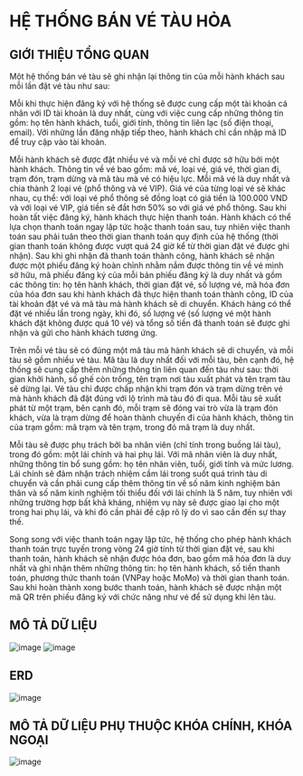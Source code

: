 # HỆ THỐNG BÁN VÉ TÀU HỎA

## GIỚI THIỆU TỔNG QUAN
Một hệ thống bán vé tàu sẽ ghi nhận lại thông tin của mỗi hành khách sau mỗi lần đặt vé tàu như sau:

Mỗi khi thực hiện đăng ký với hệ thống sẽ được cung cấp một tài khoản cá nhân với ID tài khoản là duy nhất, cùng với việc cung cấp những thông tin gồm: họ tên hành khách, tuổi, giới tính, thông tin liên lạc (số điện thoại, email). Với những lần đăng nhập tiếp theo, hành khách chỉ cần nhập mã ID để truy cập vào tài khoản. 

Mỗi hành khách sẽ được đặt nhiều vé và mỗi vé chỉ được sở hữu bởi một hành khách. Thông tin về vé bao gồm: mã vé, loại vé, giá vé, thời gian đi, trạm đón, trạm dừng và mã tàu mà vé có hiệu lực. Mỗi mã vé là duy nhất và chia thành 2 loại vé (phổ thông và vé VIP). Giá vé của từng loại vé sẽ khác nhau, cụ thể: với loại vé phổ thông sẽ đồng loạt có giá tiền là 100.000 VND và với loại vé VIP, giá tiền sẽ đắt hơn 50% so với giá vé phổ thông. 
Sau khi hoàn tất việc đăng ký, hành khách thực hiện thanh toán. Hành khách có thể lựa chọn thanh toán ngay lập tức hoặc thanh toán sau, tuy nhiên việc thanh toán sau phải tuân theo thời gian thanh toán quy định của hệ thống (thời gian thanh toán không được vượt quá 24 giờ kể từ thời gian đặt vé được ghi nhận). Sau khi ghi nhận đã thanh toán thành công, hành khách sẽ nhận được một phiếu đăng ký hoàn chỉnh nhằm nắm được thông tin về vé mình sở hữu, mã phiếu đăng ký của mỗi bản phiếu đăng ký là duy nhất và gồm các thông tin: họ tên hành khách, thời gian đặt vé, số lượng vé, mã hóa đơn của hóa đơn sau khi hành khách đã thực hiện thanh toán thành công, ID của tài khoản đặt vé và mã tàu mà hành khách sẽ di chuyển. Khách hàng có thể đặt vé nhiều lần trong ngày, khi đó, số lượng vé (số lượng vé một hành khách đặt không được quá 10 vé) và tổng số tiền đã thanh toán sẽ được ghi nhận và gửi cho hành khách tương ứng.

Trên mỗi vé tàu sẽ có đúng một mã tàu mà hành khách sẽ di chuyển, và mỗi tàu sẽ gồm nhiều vé tàu. Mã tàu là duy nhất đối với mỗi tàu, bên cạnh đó, hệ thống sẽ cung cấp thêm những thông tin liên quan đến tàu như sau: thời gian khởi hành, số ghế còn trống, tên trạm nơi tàu xuất phát và tên trạm tàu sẽ dừng lại. Vé tàu chỉ được chấp nhận khi trạm đón và trạm dừng trên vé mà hành khách đã đặt đúng với lộ trình mà tàu đó đi qua.
Mỗi tàu sẽ xuất phát từ một trạm, bên cạnh đó, mỗi trạm sẽ đóng vai trò vừa là trạm đón khách, vừa là trạm dừng để hoàn thành chuyến đi của hành khách, thông tin của trạm gồm: mã trạm và tên trạm, trong đó mã trạm là duy nhất.

Mỗi tàu sẽ được phụ trách bởi ba nhân viên (chỉ tính trong buồng lái tàu), trong đó gồm: một lái chính và hai phụ lái. Với mã nhân viên là duy nhất, những thông tin bổ sung gồm: họ tên nhân viên, tuổi, giới tính và mức lương. Lái chính sẽ đảm nhận trách nhiệm cầm lái trong suốt quá trình tàu di chuyển và cần phải cung cấp thêm thông tin về số năm kinh nghiệm bản thân và số năm kinh nghiệm tối thiểu đối với lái chính là 5 năm, tuy nhiên với những trường hợp bất khả kháng, nhiệm vụ này sẽ được giao lại cho một trong hai phụ lái, và khi đó cần phải đề cập rõ lý do vì sao cần đến sự thay thế.

Song song với việc thanh toán ngay lập tức, hệ thống cho phép hành khách thanh toán trực tuyến trong vòng 24 giờ tính từ thời gian đặt vé, sau khi thanh toán, hành khách sẽ nhận được hóa đơn, bao gồm mã hóa đơn là duy nhất và ghi nhận thêm những thông tin: họ tên hành khách, số tiền thanh toán, phương thức thanh toán (VNPay hoặc MoMo) và thời gian thanh toán. Sau khi hoàn thành xong bước thanh toán, hành khách sẽ được nhận một mã QR trên phiếu đăng ký với chức năng như vé để sử dụng khi lên tàu.

## MÔ TẢ DỮ LIỆU
![image](https://github.com/khanhhao1x/DATABASE/assets/166882051/76856a02-6d23-40b8-9bd0-55442f44a57d)
![image](https://github.com/khanhhao1x/DATABASE/assets/166882051/ef293a1d-dc15-4960-a39e-a4a8e6377fef)

## ERD
![image](https://github.com/khanhhao1x/DATABASE/assets/166882051/7c68db4e-1dff-47cc-b100-0538950a3769)

## MÔ TẢ DỮ LIỆU PHỤ THUỘC KHÓA CHÍNH, KHÓA NGOẠI
![image](https://github.com/khanhhao1x/DATABASE/assets/166882051/3c771a58-00ce-4fb2-8665-10eb427808d9)

